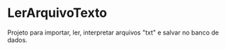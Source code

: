 # LerArquivoTexto
Projeto para importar, ler, interpretar arquivos "txt" e salvar no banco de dados.
